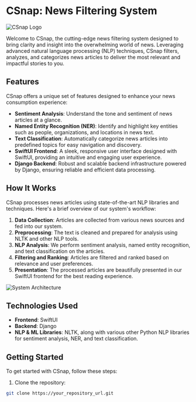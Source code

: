 # CSnap: News Filtering System

![CSnap Logo]((https://github.com/nshah1503/C-SNAP/blob/main/News%20App%20Interface%20Visualization.webp))

Welcome to CSnap, the cutting-edge news filtering system designed to bring clarity and insight into the overwhelming world of news. Leveraging advanced natural language processing (NLP) techniques, CSnap filters, analyzes, and categorizes news articles to deliver the most relevant and impactful stories to you.

## Features

CSnap offers a unique set of features designed to enhance your news consumption experience:

- **Sentiment Analysis**: Understand the tone and sentiment of news articles at a glance.
- **Named Entity Recognition (NER)**: Identify and highlight key entities such as people, organizations, and locations in news text.
- **Text Classification**: Automatically categorize news articles into predefined topics for easy navigation and discovery.
- **SwiftUI Frontend**: A sleek, responsive user interface designed with SwiftUI, providing an intuitive and engaging user experience.
- **Django Backend**: Robust and scalable backend infrastructure powered by Django, ensuring reliable and efficient data processing.

## How It Works

CSnap processes news articles using state-of-the-art NLP libraries and techniques. Here's a brief overview of our system's workflow:

1. **Data Collection**: Articles are collected from various news sources and fed into our system.
2. **Preprocessing**: The text is cleaned and prepared for analysis using NLTK and other NLP tools.
3. **NLP Analysis**: We perform sentiment analysis, named entity recognition, and text classification on the articles.
4. **Filtering and Ranking**: Articles are filtered and ranked based on relevance and user preferences.
5. **Presentation**: The processed articles are beautifully presented in our SwiftUI frontend for the best reading experience.

![System Architecture](path_to_your_system_architecture_image)

## Technologies Used

- **Frontend**: SwiftUI
- **Backend**: Django
- **NLP & ML Libraries**: NLTK, along with various other Python NLP libraries for sentiment analysis, NER, and text classification.

## Getting Started

To get started with CSnap, follow these steps:

1. Clone the repository:
```bash
git clone https://your_repository_url.git
